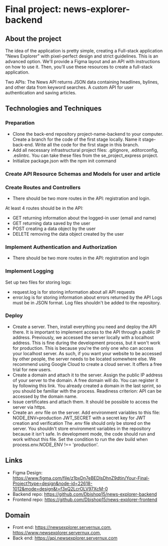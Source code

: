 # Final project: news-explorer-backend

## About the project

The idea of the application is pretty simple, creating a Full-stack application "News Explorer" with pixel-perfect design and strict guidelines. This is an advanced option. We'll provide a Figma layout and an API with instructions on how to use it. Then, you'll use these resources to create a full-stack application.

Two APIs:
The News API returns JSON data containing headlines, bylines, and other data from keyword searches.
A custom API for user authentication and saving articles.

## Technologies and Techniques

### Preparation

- Clone the back-end repository project-name-backend to your computer. Create a branch for the code of the first stage locally. Name it stage-back-end. Write all the code for the first stage in this branch.
- Add all necessary infrastructural project files: .gitignore, .editorconfig, .eslintrc. You can take these files from the se_project_express project.
- Initialize package.json with the npm init command

### Create API Resource Schemas and Models for user and article

### Create Routes and Controllers

- There should be two more routes in the API: registration and login.

At least 4 routes should be in the API:

- GET returning information about the logged-in user (email and name)
- GET returning data saved by the user
- POST creating a data object by the user
- DELETE removing the data object created by the user

### Implement Authentication and Authorization

- There should be two more routes in the API: registration and login

### Implement Logging

Set up two files for storing logs:

- request.log is for storing information about all API requests
- error.log is for storing information about errors returned by the API
  Logs must be in JSON format. Log files shouldn't be added to the repository.

### Deploy

- Create a server. Then, install everything you need and deploy the API there. It is important to implement access to the API through a public IP address. Previously, we accessed the server locally with a localhost address. This is fine during the development process, but it won't work for production. This is because you're the only one who can access your localhost server. As such, if you want your website to be accessed by other people, the server needs to be located somewhere else. We recommend using Google Cloud to create a cloud server. It offers a free trial for new users.
- Create a domain and attach it to the server. Assign the public IP address of your server to the domain. A free domain will do. You can register it by following this link. You already created a domain in the last sprint, so you should be familiar with the process. Readiness criterion: API can be accessed by the domain name.
- Issue certificates and attach them. It should be possible to access the server via https.
- Create an .env file on the server. Add environment variables to this file:
  NODE_ENV=production
  JWT_SECRET with a secret key for JWT creation and verification
  The .env file should only be stored on the server. You shouldn't store environment variables in the repository because it isn't safe.
  In development mode, the code should run and work without this file. Set the condition to run the dev build when process.env.NODE_ENV !== 'production'.

## Links

- Figma Design: https://www.figma.com/file/z1bxDn7eBEDlsDhnZ9dtin/Your-Final-Project?type=design&node-id=22618-1012&mode=design&t=f3xQ2LcrOLV97XcM-0
- Backend repo: https://github.com/Dbishop15/news-explorer-backend
- Frontend repo: https://github.com/Dbishop15/news-explorer-frontend

## Domain

- Front end: https://newsexplorer.servernux.com, https://www.newsexplorer.servernux.com,
- Back end: https://api.newsexplorer.servernux.com
